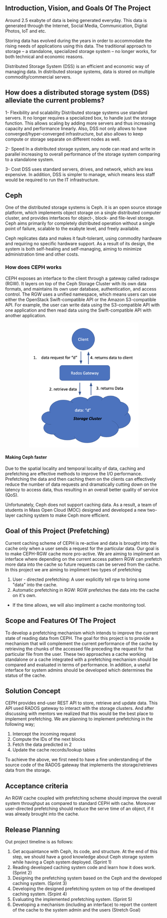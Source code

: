## Introduction, Vision, and Goals Of The Project


Around 2.5 exabyte of data is being generated everyday. This data is generated through the Internet, Social Media, Communication, Digital Photos, IoT and etc. 

Storing data has evolved during the years in order to accommodate the rising needs of applications using this data. The traditional approach to storage – a standalone, specialized storage system – no longer works, for both technical and economic reasons. 

Distributed Storage System (DSS) is an efficient and economic way of managing data. In distributed storage systems, data is stored on multiple commodity/commercial servers. 

## How does a distributed storage system (DSS) alleviate the current problems?


1- Flexibility and scalability
Distributed storage systems use standard servers. It no longer requires a specialized box, to handle just the storage function. This allows scaling by adding more servers and thus increasing capacity and performance linearly. Also, DSS not only allows to have converged/hyper-converged infrastructure, but also allows to keep compute or storage separate on different nodes as well.


2- Speed
In a distributed storage system, any node can read and write in parallel increasing to overall performance of the storage system comparing to a standalone system.


3- Cost
DSS uses standard servers, drives, and network, which are less expensive. In addition, DSS is simpler to manage, which means less staff would be required to run the IT infrastructure.


## Ceph
One of the distributed storage systems is Ceph. it is an open source storage platform, which implements object storage on a single distributed computer cluster, and provides interfaces for object-, block- and file-level storage. Ceph aims primarily for completely distributed operation without a single point of failure, scalable to the exabyte level, and freely available.


Ceph replicates data and makes it fault-tolerant, using commodity hardware and requiring no specific hardware support. As a result of its design, the system is both self-healing and self-managing, aiming to minimize administration time and other costs.


### How does CEPH works

CEPH exposes an interface to the client through a gateway called radosgw (RGW). It layers on top of the Ceph Storage Cluster with its own data formats, and maintains its own user database, authentication, and access control. The RGW uses a unified namespace, which means users can use either the OpenStack Swift-compatible API or the Amazon S3-compatible API. For example, the user can write data using the S3-compatible API with one application and then read data using the Swift-compatible API with another application.



<p align="center">
  <img src="presentations/ceph.png" width="350" height="400" title="hover text">
</p>

#### Making Ceph faster
Due to the spatial locality and temporal locality of data, caching and prefetching are effective methods to improve the I/O performance. Prefetching the data and then caching them on the clients can effectively reduce the number of data requests and dramatically cutting down on the latency to access data, thus resulting in an overall better quality of service (QoS).

Unfortunately, Ceph does not support caching data. As a result, a team of students in Mass Open Cloud (MOC) designed and developed a new two-layer caching system to make Ceph more efficient. 


## Goal of this Project (Prefetching)
Current caching scheme of CEPH is re-active and data is brought into the cache only when a user sends a request for the particular data. Our goal is to make CEPH-RGW cache more pro-active. We are aiming to impliment an interface where depending on the current access pattern RGW can prefetch more data into the cache so future requests can be served from the cache. In this project we are aiming to impliment two types of prefetching

1. User - directed prefetching: A user explicitly tell rgw to bring some "data" into the cache.
2. Automatic prefetching in RGW: RGW prefetches the data into the cache on it's own.
* If the time allows, we will also impliment a cache monitoring tool.



## Scope and Features Of The Project
To develop a prefetching mechanism which intends to improve the current state of reading data from CEPH. The goal for this project is to provide a mechanism that will complement the current performance of the cache by retrieving the chunks of the accessed file preceding the request for that particular file from the user. These two approaches a cache working standalone or a cache integrated with a prefetching mechanism should be compared and evaluated in terms of performance. In addition, a useful interface for system admins should be developed which determines the status of the cache.


## Solution Concept


CEPH provides end-user REST API to store, retrieve and update data. This API used RADOS gateway to interact with the storage clusters. And after discussing with mentors we realized that this would be the best place to implement prefetching. We are planning to implement prefetching in the following way; 


1. Intercept the incoming request 
2. Compute the IDs of the next blocks
3. Fetch the data predicted in 2
4. Update the cache records/lookup tables


To achieve the above, we first need to have a fine understanding of the source code of the RADOS gateway that implements the storage/retrieves data from the storage. 



## Acceptance criteria
An RGW cache coupled with prefetching scheme should improve the overall system throughput as compared to standard CEPH with cache. Moreover user-directed prefetching should reduce the serve time of an object, if it was already brought into the cache.

## Release Planning
Out project timeline is as follows: 
1. Get acquaintance with Ceph, its code, and structure. At the end of this step, we should have a good knowledge about Ceph storage system while having a Ceph system deployed. (Sprint 1)
2. Reading developed caching system code and learn how it does work. (Sprint 2)
3. Designing the prefetching system based on the Ceph and the developed caching system. (Sprint 3)
4. Developing the designed prefetching system on top of the developed caching system. (Srpint 4)
5. Evaluating the implemented prefetching system. (Sprint 5)
6. Developing a mechanism (including an interface) to report the content of the cache to the system admin and the users (Stretch Goal)

